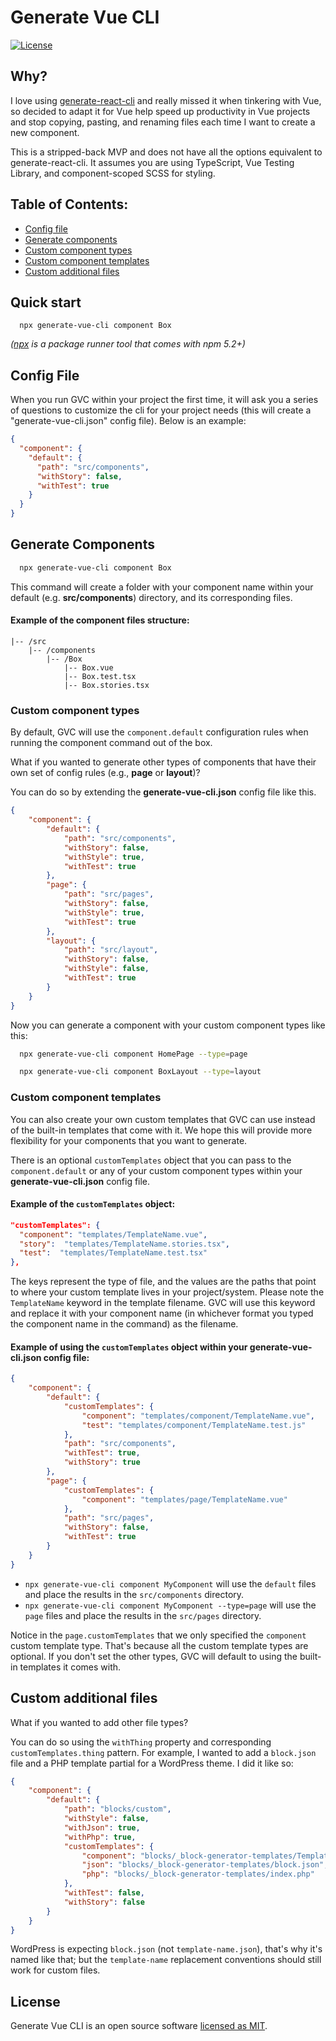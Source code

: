 # Generate Vue CLI

[![License](https://img.shields.io/npm/l/express.svg)](https://github.com/arminbro/generate-vue-cli/blob/master/LICENSE)

## Why?

I love using [generate-react-cli](https://github.com/arminbro/generate-react-cli) and really missed it when tinkering with Vue, so decided to adapt it for Vue help speed up productivity in Vue projects and stop copying, pasting, and renaming files each time I want to create a new component.

This is a stripped-back MVP and does not have all the options equivalent to  generate-react-cli. It assumes you are using TypeScript, Vue Testing Library, and component-scoped SCSS for styling.

## Table of Contents:

- [Config file](#config-file)
- [Generate components](#generate-components)
- [Custom component types](#custom-component-types)
- [Custom component templates](#custom-component-templates)
- [Custom additional files](#custom-additional-files)

## Quick start

```
  npx generate-vue-cli component Box
```

_([npx](https://medium.com/@maybekatz/introducing-npx-an-npm-package-runner-55f7d4bd282b) is a package runner tool that comes with npm 5.2+)_

## Config File

When you run GVC within your project the first time, it will ask you a series of questions to customize the cli for your project needs (this will create a "generate-vue-cli.json" config file). Below is an example:

```json
{
  "component": {
    "default": {
      "path": "src/components",
      "withStory": false,
      "withTest": true
    }
  }
}
```

## Generate Components

```sh
  npx generate-vue-cli component Box
```

This command will create a folder with your component name within your default (e.g. **src/components**) directory, and its corresponding files.

#### Example of the component files structure:

```
|-- /src
    |-- /components
        |-- /Box
            |-- Box.vue
            |-- Box.test.tsx
            |-- Box.stories.tsx
```

### Custom component types

By default, GVC will use the `component.default` configuration rules when running the component command out of the box.

What if you wanted to generate other types of components that have their own set of config rules (e.g., **page** or **layout**)?

You can do so by extending the **generate-vue-cli.json** config file like this.

```json
{
	"component": {
		"default": {
			"path": "src/components",
			"withStory": false,
			"withStyle": true,
			"withTest": true
		},
		"page": {
			"path": "src/pages",
			"withStory": false,
			"withStyle": true,
			"withTest": true
		},
		"layout": {
			"path": "src/layout",
			"withStory": false,
			"withStyle": false,
			"withTest": true
		}
	}
}
```

Now you can generate a component with your custom component types like this:

```sh
  npx generate-vue-cli component HomePage --type=page
```

```sh
  npx generate-vue-cli component BoxLayout --type=layout
```

### Custom component templates

You can also create your own custom templates that GVC can use instead of the built-in templates that come with it. We hope this will provide more flexibility for your components that you want to generate.

There is an optional `customTemplates` object that you can pass to the `component.default` or any of your custom component types within your **generate-vue-cli.json** config file.

#### Example of the `customTemplates` object:

```json
"customTemplates": {
  "component": "templates/TemplateName.vue",
  "story":  "templates/TemplateName.stories.tsx",
  "test":  "templates/TemplateName.test.tsx"
},
```

The keys represent the type of file, and the values are the paths that point to where your custom template lives in your project/system. Please note the `TemplateName` keyword in the template filename. GVC will use this keyword and replace it with your component name (in whichever format you typed the component name in the command) as the filename.

#### Example of using the `customTemplates` object within your generate-vue-cli.json config file:

```json
{
	"component": {
		"default": {
			"customTemplates": {
				"component": "templates/component/TemplateName.vue",
				"test": "templates/component/TemplateName.test.js"
			},
			"path": "src/components",
			"withTest": true,
			"withStory": true
		},
		"page": {
			"customTemplates": {
				"component": "templates/page/TemplateName.vue"
			},
			"path": "src/pages",
			"withStory": false,
			"withTest": true
		}
	}
}
```

- `npx generate-vue-cli component MyComponent` will use the `default` files and place the results in the `src/components` directory.
- `npx generate-vue-cli component MyComponent --type=page` will use the `page` files and place the results in the `src/pages` directory.

Notice in the `page.customTemplates` that we only specified the `component` custom template type. That's because all the custom template types are optional. If you don't set the other types, GVC will default to using the built-in templates it comes with.

## Custom additional files

What if you wanted to add other file types?

You can do so using the `withThing` property and corresponding `customTemplates.thing` pattern. For example, I wanted to add a `block.json` file and a PHP template partial for a WordPress theme. I did it like so: 

```json
{
	"component": {
		"default": {
			"path": "blocks/custom",
			"withStyle": false,
			"withJson": true,
			"withPhp": true,
			"customTemplates": {
				"component": "blocks/_block-generator-templates/TemplateName.vue",
				"json": "blocks/_block-generator-templates/block.json",
				"php": "blocks/_block-generator-templates/index.php"
			},
			"withTest": false,
			"withStory": false
		}
	}
}
```

WordPress is expecting `block.json` (not `template-name.json`), that's why it's named like that; but the `template-name` replacement conventions should still work for custom files. 

## License

Generate Vue CLI is an open source software [licensed as MIT](https://github.com/doubleedesign/generate-vue-cli/blob/master/LICENSE).
